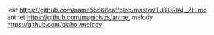 
leaf https://github.com/name5566/leaf/blob/master/TUTORIAL_ZH.md
antnet https://github.com/magiclvzs/antnet
melody https://github.com/olahol/melody